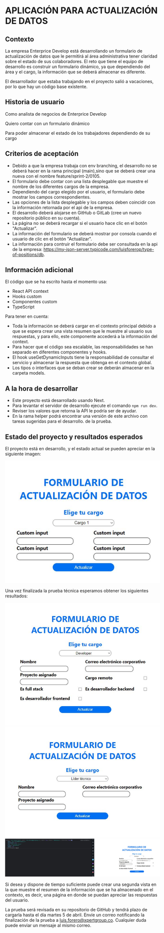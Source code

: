 # APLICACIÓN PARA ACTUALIZACIÓN DE DATOS

## Contexto

La empresa Enterprice Develop está desarrollando un formulario de actualización de datos que le permitirá al
área administrativa tener claridad sobre el estado de sus colaboradores. El reto que tiene el equipo de desarrollo
es construir un formulario dinámico, ya que dependiendo del área y el cargo, la información que se deberá almacenar
es diferente.

El desarrollador que estaba trabajando en el proyecto salió a vacaciones, por lo que hay un código base existente.

## Historia de usuario

Como analista de negocios de Enterprice Develop

Quiero contar con un formulario dinámico

Para poder almacenar el estado de los trabajadores dependiendo de su cargo

## Criterios de aceptación

- Debido a que la empresa trabaja con env branching, el desarrollo no se deberá hacer en la rama principal (main),sino que se deberá crear una nueva con el nombre feature/sprint-2/0105.
- El formulario debe contar con una lista desplegable que muestre el nombre de los diferentes cargos de la empresa.
- Dependiendo del cargo elegido por el usuario, el formulario debe mostrar los campos correspondientes.
- Las opciones de la lista desplegable y los campos deben coincidir con la información retornada por el api de la empresa.
- El desarrollo deberá alojarse en GitHub o GitLab (cree un nuevo repositorio público en su cuenta).
- La página no se deberá recargar si el usuario hace clic en el botón "Actualizar".
- La información del formulario se deberá mostrar por consola cuando el usuario de clic en el botón "Actualizar".
- La información para contruir el formulario debe ser consultada en la api de la empresa: https://my-json-server.typicode.com/luisforerop/type-of-positions/db.

## Información adicional

El código que se ha escrito hasta el momento usa:

- React API context
- Hooks custom
- Componentes custom
- TypeScript

Para tener en cuenta:

- Toda la información se deberá cargar en el contexto principal debido a que se espera crear una vista resumen que le muestre al usuario sus respuestas, y para ello, este componente accederá a la información del context.
- Para hacer que el código sea escalable, las responsabilidades se han separado en diferentes componentes y hooks.
- El hook useGetDynamicInputs tiene la responsabilidad de consultar el servicio y almacenar la respuesta que obtenga en el contexto global.
- Los tipos o interfaces que se deban crear se deberán almacenar en la carpeta models.

## A la hora de desarrollar

- Este proyecto está desarrollado usando Next.
- Para levantar el servidor de desarrollo ejecute el comando `npm run dev`.
- Reviser los valores que retorna la API le podría ser de ayudar.
- En la rama helper podrá encontrar una versión de este archivo con tareas sugeridas para el desarrollo. de la prueba.

## Estado del proyecto y resultados esperados

El proyecto está en desarrollo, y el estado actual se pueden apreciar en la siguiente imagen:

![Estado actual](./docs/current-state.JPG)

Una vez finalizada la prueba técnica esperamos obtener los siguientes resultados:

![Resultado 1](./docs/expected-result-1.JPG)
![Resultado 2](./docs/expected-result-2.JPG)
![Resultado 3](./docs/expected-result-3.JPG)

Si desea y dispone de tiempo suficiente puede crear una segunda vista en la que muestre el resumen de la información
que se ha almacenado en el contexto, es decir, una página en donde se puedan apreciar las respuestas del usuario.

La prueba será revisada en su repositorio de GitHub y tendrá plazo de cargarla hasta el día martes 5 de abril. Envíe
un correo notificando la finalización de la prueba a [luis.forero@xpertgroup.co](mailto:luis.forero@xpertgroup.co).
Cualquier duda puede enviar un mensaje al mismo correo.
